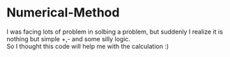 # Numerical-Method<br>
I was facing lots of problem in solbing a problem, but suddenly I realize it is nothing but simple +,- and some silly logic. <br>
So I thought this code will help me with the calculation :)
